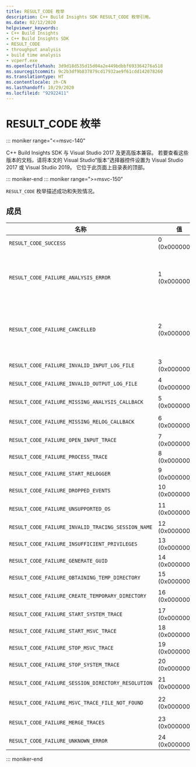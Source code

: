 ```yaml
---
title: RESULT_CODE 枚举
description: C++ Build Insights SDK RESULT_CODE 枚举引用。
ms.date: 02/12/2020
helpviewer_keywords:
- C++ Build Insights
- C++ Build Insights SDK
- RESULT_CODE
- throughput analysis
- build time analysis
- vcperf.exe
ms.openlocfilehash: 3d9d18d535d15d04a2e449bdbbf693364276a518
ms.sourcegitcommit: 9c2b3df9b837879cd17932ae9f61cdd142078260
ms.translationtype: HT
ms.contentlocale: zh-CN
ms.lasthandoff: 10/29/2020
ms.locfileid: "92922411"
---
```

# <a name="result_code-enum"></a>RESULT_CODE 枚举

::: moniker range="<=msvc-140"

C++ Build Insights SDK 与 Visual Studio 2017 及更高版本兼容。 若要查看这些版本的文档，请将本文的 Visual Studio“版本”选择器控件设置为 Visual Studio 2017 或 Visual Studio 2019。 它位于此页面上目录表的顶部。

::: moniker-end
::: moniker range=">=msvc-150"

`RESULT_CODE` 枚举描述成功和失败情况。

## <a name="members"></a>成员

| 名称 | 值 | 说明 |
|--|--|--|
| `RESULT_CODE_SUCCESS` | 0 (0x00000000) | 操作成功。 |
| `RESULT_CODE_FAILURE_ANALYSIS_ERROR` | 1 (0x00000001) | [ANALYSIS_DESCRIPTOR](analysis-descriptor-struct.md) 或 [RELOG_DESCRIPTOR](relog-descriptor-struct.md) 中的回调函数之一返回 `CALLBACK_CODE_ANALYSIS_FAILURE` 值。 此值是 [CALLBACK_CODE](callback-code-enum.md) 枚举的成员。 |
| `RESULT_CODE_FAILURE_CANCELLED` | 2 (0x00000002) | [ANALYSIS_DESCRIPTOR](analysis-descriptor-struct.md) 或 [RELOG_DESCRIPTOR](relog-descriptor-struct.md) 中的回调函数之一返回 `CALLBACK_CODE_ANALYSIS_CANCEL` 值。 此值是 [CALLBACK_CODE](callback-code-enum.md) 枚举的成员。 |
| `RESULT_CODE_FAILURE_INVALID_INPUT_LOG_FILE` | 3 (0x00000003) | 指定的输入 Windows 事件跟踪 (ETW) 跟踪无效。 |
| `RESULT_CODE_FAILURE_INVALID_OUTPUT_LOG_FILE` | 4 (0x00000004) | 指定的输出 ETW 跟踪无效。 |
| `RESULT_CODE_FAILURE_MISSING_ANALYSIS_CALLBACK` | 5 (0x00000005) | [ANALYSIS_CALLBACKS](analysis-callbacks-struct.md) 结构未正确初始化。 |
| `RESULT_CODE_FAILURE_MISSING_RELOG_CALLBACK` | 6 (0x00000006) | [RELOG_CALLBACKS](relog-callbacks-struct.md) 结构未正确初始化。 |
| `RESULT_CODE_FAILURE_OPEN_INPUT_TRACE` | 7 (0x00000007) | 无法打开输入 ETW 跟踪。 |
| `RESULT_CODE_FAILURE_PROCESS_TRACE` | 8 (0x00000008) | 处理输入 ETW 跟踪时出错。 |
| `RESULT_CODE_FAILURE_START_RELOGGER` | 9 (0x00000009) | 尝试启动重新记录会话时出错。 |
| `RESULT_CODE_FAILURE_DROPPED_EVENTS` | 10 (0x0000000A) | 输入 ETW 跟踪缺少重要事件。 |
| `RESULT_CODE_FAILURE_UNSUPPORTED_OS` | 11 (0x0000000B) | 在不受支持的 Windows 版本上使用 C++ Build Insights。 |
| `RESULT_CODE_FAILURE_INVALID_TRACING_SESSION_NAME` | 12 (0x0000000C) | 提供的会话名称无效。 |
| `RESULT_CODE_FAILURE_INSUFFICIENT_PRIVILEGES` | 13 (0x0000000D) | 此操作需要管理员特权。 |
| `RESULT_CODE_FAILURE_GENERATE_GUID` | 14 (0x0000000E) | 生成 GUID 时出错。 |
| `RESULT_CODE_FAILURE_OBTAINING_TEMP_DIRECTORY` | 15 (0x0000000F) | 尝试确定临时目录路径时出错。 |
| `RESULT_CODE_FAILURE_CREATE_TEMPORARY_DIRECTORY` | 16 (0x00000010) | 尝试为正在启动的跟踪会话创建临时目录时出错。 |
| `RESULT_CODE_FAILURE_START_SYSTEM_TRACE` | 17 (0x00000011) | 尝试启动系统跟踪时出错。 |
| `RESULT_CODE_FAILURE_START_MSVC_TRACE` | 18 (0x00000012) | 尝试启动 MSVC 跟踪时出错。 |
| `RESULT_CODE_FAILURE_STOP_MSVC_TRACE` | 19 (0x00000013) | 尝试停止 MSVC 跟踪时出错。 |
| `RESULT_CODE_FAILURE_STOP_SYSTEM_TRACE` | 20 (0x00000014) | 尝试启动系统跟踪时出错。 |
| `RESULT_CODE_FAILURE_SESSION_DIRECTORY_RESOLUTION` | 21 (0x00000015) | 已停止跟踪，但找不到跟踪会话的临时目录。 |
| `RESULT_CODE_FAILURE_MSVC_TRACE_FILE_NOT_FOUND` | 22 (0x00000016) | 找不到正在停止的 MSVC 跟踪的跟踪文件。 |
| `RESULT_CODE_FAILURE_MERGE_TRACES` | 23 (0x00000017) | 使用内核跟踪控制合并跟踪时出错。 |
| `RESULT_CODE_FAILURE_UNKNOWN_ERROR` | 24 (0x00000018) | 发生未知错误。 |

::: moniker-end
